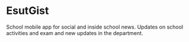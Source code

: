 # EsutGist
School mobile app for social and inside school news. Updates on school activities and exam and new updates in the department. 
